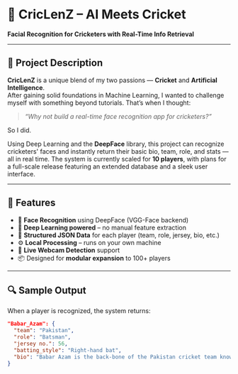 # 🏏 CricLenZ – AI Meets Cricket  
**Facial Recognition for Cricketers with Real-Time Info Retrieval**

---

## 📌 Project Description

**CricLenZ** is a unique blend of my two passions — **Cricket** and **Artificial Intelligence**.  
After gaining solid foundations in Machine Learning, I wanted to challenge myself with something beyond tutorials. That’s when I thought:

> _“Why not build a real-time face recognition app for cricketers?”_

So I did.

Using Deep Learning and the **DeepFace** library, this project can recognize cricketers' faces and instantly return their basic bio, team, role, and stats — all in real time. The system is currently scaled for **10 players**, with plans for a full-scale release featuring an extended database and a sleek user interface.

---

## 🚀 Features

- 🎯 **Face Recognition** using DeepFace (VGG-Face backend)  
- 🧠 **Deep Learning powered** – no manual feature extraction  
- 📄 **Structured JSON Data** for each player (team, role, jersey, bio, etc.)  
- ⚙️ **Local Processing** – runs on your own machine  
- 📸 **Live Webcam Detection** support  
- 📦 Designed for **modular expansion** to 100+ players  

---

## 🔍 Sample Output

When a player is recognized, the system returns:

```json
"Babar_Azam": {
  "team": "Pakistan",
  "role": "Batsman",
  "jersey no.": 56,
  "batting_style": "Right-hand bat",
  "bio": "Babar Azam is the back-bone of the Pakistan cricket team known for his elegant batting."
}
